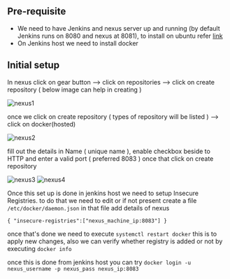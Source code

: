 ## Pre-requisite

 - We need to have Jenkins and nexus server up and running (by default Jenkins runs on 8080 and nexus at 8081), to install on ubuntu refer [link](https://github.com/DeekshithSN/cheatsheet/blob/master/installtion_guide_ubuntu.md)
 - On Jenkins host we need to install docker 

## Initial setup 

In nexus click on gear button --> click on repositories --> click on create repository ( below image can help in creating )

![nexus1](https://user-images.githubusercontent.com/29688323/136389371-2bc67fb7-8a21-47d8-82bf-59753d6a1ee4.JPG)

once we click on create repository ( types of repository will be listed ) --> click on docker(hosted)

![nexus2](https://user-images.githubusercontent.com/29688323/136389787-76a847cb-df1b-4a42-b031-2aa364fa76ad.JPG)

fill out the details in Name ( unique name ), enable checkbox beside to HTTP and enter a valid port ( preferred 8083 ) once that click on create repository   

![nexus3](https://user-images.githubusercontent.com/29688323/136390256-f6f67caf-a86a-4049-9712-3f43043fbcbe.JPG)
![nexus4](https://user-images.githubusercontent.com/29688323/136390268-16f2f9dd-2738-4270-9200-055808a604e9.JPG)

Once this set up is done in jenkins host we need to setup Insecure Registries. to do that we need to edit or if not present create a file ```/etc/docker/daemon.json``` in that file add details of nexus 

```
{ "insecure-registries":["nexus_machine_ip:8083"] }
```

once that's done we need to execute ```systemctl restart docker``` this is to apply new changes, also we can verify whether registry is added or not by executing ```docker info```
 
once this is done from jenkins host you can try ```docker login -u nexus_username -p nexus_pass nexus_ip:8083```

